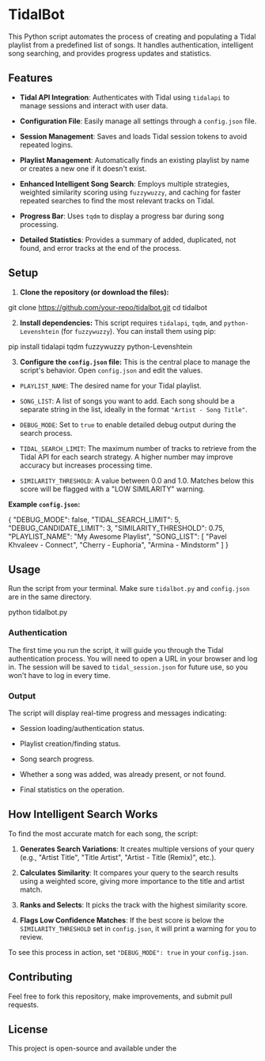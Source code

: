 # TidalBot

This Python script automates the process of creating and populating a Tidal playlist from a predefined list of songs. It handles authentication, intelligent song searching, and provides progress updates and statistics.

## Features

* **Tidal API Integration**: Authenticates with Tidal using `tidalapi` to manage sessions and interact with user data.

* **Configuration File**: Easily manage all settings through a `config.json` file.

* **Session Management**: Saves and loads Tidal session tokens to avoid repeated logins.

* **Playlist Management**: Automatically finds an existing playlist by name or creates a new one if it doesn't exist.

* **Enhanced Intelligent Song Search**: Employs multiple strategies, weighted similarity scoring using `fuzzywuzzy`, and caching for faster repeated searches to find the most relevant tracks on Tidal.

* **Progress Bar**: Uses `tqdm` to display a progress bar during song processing.

* **Detailed Statistics**: Provides a summary of added, duplicated, not found, and error tracks at the end of the process.

## Setup

1. **Clone the repository (or download the files):**


git clone https://github.com/your-repo/tidalbot.git
cd tidalbot


2. **Install dependencies:**
This script requires `tidalapi`, `tqdm`, and `python-Levenshtein` (for `fuzzywuzzy`). You can install them using pip:


pip install tidalapi tqdm fuzzywuzzy python-Levenshtein


3. **Configure the `config.json` file:**
This is the central place to manage the script's behavior. Open `config.json` and edit the values.

* `PLAYLIST_NAME`: The desired name for your Tidal playlist.

* `SONG_LIST`: A list of songs you want to add. Each song should be a separate string in the list, ideally in the format `"Artist - Song Title"`.

* `DEBUG_MODE`: Set to `true` to enable detailed debug output during the search process.

* `TIDAL_SEARCH_LIMIT`: The maximum number of tracks to retrieve from the Tidal API for each search strategy. A higher number may improve accuracy but increases processing time.

* `SIMILARITY_THRESHOLD`: A value between 0.0 and 1.0. Matches below this score will be flagged with a "LOW SIMILARITY" warning.

**Example `config.json`:**


{
"DEBUG_MODE": false,
"TIDAL_SEARCH_LIMIT": 5,
"DEBUG_CANDIDATE_LIMIT": 3,
"SIMILARITY_THRESHOLD": 0.75,
"PLAYLIST_NAME": "My Awesome Playlist",
"SONG_LIST": [
"Pavel Khvaleev - Connect",
"Cherry - Euphoria",
"Armina - Mindstorm"
]
}


## Usage

Run the script from your terminal. Make sure `tidalbot.py` and `config.json` are in the same directory.


python tidalbot.py


### Authentication

The first time you run the script, it will guide you through the Tidal authentication process. You will need to open a URL in your browser and log in. The session will be saved to `tidal_session.json` for future use, so you won't have to log in every time.

### Output

The script will display real-time progress and messages indicating:

* Session loading/authentication status.

* Playlist creation/finding status.

* Song search progress.

* Whether a song was added, was already present, or not found.

* Final statistics on the operation.

## How Intelligent Search Works

To find the most accurate match for each song, the script:

1. **Generates Search Variations**: It creates multiple versions of your query (e.g., "Artist Title", "Title Artist", "Artist - Title (Remix)", etc.).

2. **Calculates Similarity**: It compares your query to the search results using a weighted score, giving more importance to the title and artist match.

3. **Ranks and Selects**: It picks the track with the highest similarity score.

4. **Flags Low Confidence Matches**: If the best score is below the `SIMILARITY_THRESHOLD` set in `config.json`, it will print a warning for you to review.

To see this process in action, set `"DEBUG_MODE": true` in your `config.json`.

## Contributing

Feel free to fork this repository, make improvements, and submit pull requests.

## License

This project is open-source and available under the
